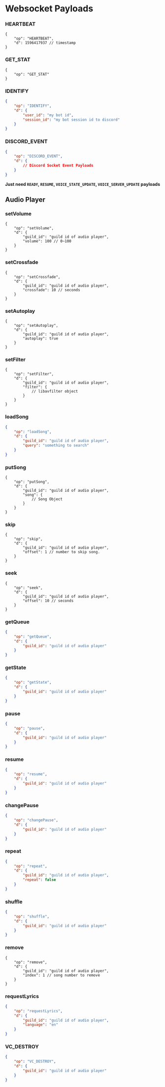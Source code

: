 # Websocket Payloads

### HEARTBEAT

```json5
{
    "op": "HEARTBEAT",
    "d": 1596417937 // timestamp
}
```

### GET_STAT

```json5
{
    "op": "GET_STAT"
}
```

### IDENTIFY

```json
{
    "op": "IDENTIFY",
    "d": {
        "user_id": "my bot id",
        "session_id": "my bot session id to discord"
    }
}
```

### DISCORD_EVENT

```json
{
    "op": "DISCORD_EVENT",
    "d": {
        // Discord Socket Event Payloads
    }
}
```
**Just need `READY`, `RESUME`, `VOICE_STATE_UPDATE`, `VOICE_SERVER_UPDATE` payloads**

## Audio Player

### setVolume

```json5
{
    "op": "setVolume",
    "d": {
        "guild_id": "guild id of audio player",
        "volume": 100 // 0~100
    }
}
```

### setCrossfade

```json5
{
    "op": "setCrossfade",
    "d": {
        "guild_id": "guild id of audio player",
        "crossfade": 10 // seconds
    }
}
```

### setAutoplay

```json5
{
    "op": "setAutoplay",
    "d": {
        "guild_id": "guild id of audio player",
        "autoplay": true
    }
}
```

### setFilter

```json5
{
    "op": "setFilter",
    "d": {
        "guild_id": "guild id of audio player",
        "filter": {
            // libavfilter object
        }
    }
}
```

### loadSong

```json
{
    "op": "loadSong",
    "d": {
        "guild_id": "guild id of audio player",
        "query": "something to search"
    }
}
```

### putSong

```json5
{
    "op": "putSong",
    "d": {
        "guild_id": "guild id of audio player",
        "song": {
            // Song Object
        }
    }
}
```

### skip

```json5
{
    "op": "skip",
    "d": {
        "guild_id": "guild id of audio player",
        "offset": 1 // number to skip song.
    }
}
```

### seek

```json5
{
    "op": "seek",
    "d": {
        "guild_id": "guild id of audio player",
        "offset": 10 // seconds
    }
}
```

### getQueue

```json
{
    "op": "getQueue",
    "d": {
        "guild_id": "guild id of audio player"
    }
}
```

### getState

```json
{
    "op": "getState",
    "d": {
        "guild_id": "guild id of audio player"
    }
}
```

### pause

```json
{
    "op": "pause",
    "d": {
        "guild_id": "guild id of audio player"
    }
}
```

### resume

```json
{
    "op": "resume",
    "d": {
        "guild_id": "guild id of audio player"
    }
}
```

### changePause

```json
{
    "op": "changePause",
    "d": {
        "guild_id": "guild id of audio player"
    }
}
```

### repeat

```json
{
    "op": "repeat",
    "d": {
        "guild_id": "guild id of audio player",
        "repeat": false
    }
}
```

### shuffle

```json
{
    "op": "shuffle",
    "d": {
        "guild_id": "guild id of audio player"
    }
}
```

### remove

```json5
{
    "op": "remove",
    "d": {
        "guild_id": "guild id of audio player",
        "index": 1 // song number to remove
    }
}
```

### requestLyrics

```json
{
    "op": "requestLyrics",
    "d": {
        "guild_id": "guild id of audio player",
        "language": "en"
    }
}
```

### VC_DESTROY

```json
{
    "op": "VC_DESTROY",
    "d": {
        "guild_id": "guild id of audio player"
    }
}
```